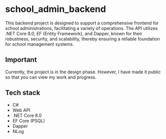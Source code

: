 # school_admin_backend
This backend project is designed to support a comprehensive frontend for school administrations, facilitating a variety of operations. The API utilizes .NET Core 8.0, EF (Entity Framework), and Dapper, known for their robustness, security, and scalability, thereby ensuring a reliable foundation for school management systems.

## Important
Currently, the project is in the design phase. However, I have made it public so that you can view my work and progress.

## Tech stack
- C#
- Web API
- .NET Core 8.0
- EF Core (PSQL)
- Dapper
- NLog
